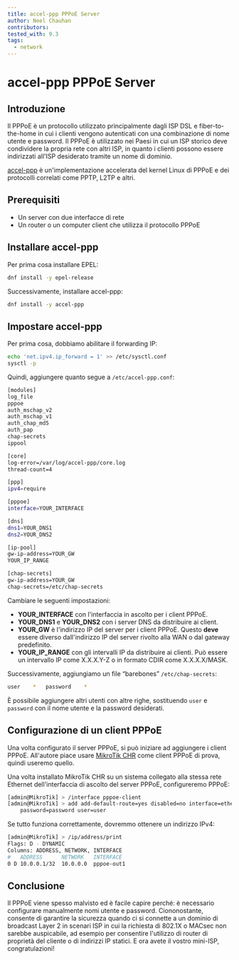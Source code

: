 ```yaml
---
title: accel-ppp PPPoE Server
author: Neel Chauhan
contributors:
tested_with: 9.3
tags:
  - network
---
```


# accel-ppp PPPoE Server

## Introduzione

Il PPPoE è un protocollo utilizzato principalmente dagli ISP DSL e fiber-to-the-home in cui i clienti vengono autenticati con una combinazione di nome utente e password. Il PPPoE è utilizzato nei Paesi in cui un ISP storico deve condividere la propria rete con altri ISP, in quanto i clienti possono essere indirizzati all'ISP desiderato tramite un nome di dominio.

[accel-ppp](https://accel-ppp.org/) è un'implementazione accelerata del kernel Linux di PPPoE e dei protocolli correlati come PPTP, L2TP e altri.

## Prerequisiti

- Un server con due interfacce di rete
- Un router o un computer client che utilizza il protocollo PPPoE

## Installare accel-ppp

Per prima cosa installare EPEL:

```bash
dnf install -y epel-release
```

Successivamente, installare accel-ppp:

```bash
dnf install -y accel-ppp
```

## Impostare accel-ppp

Per prima cosa, dobbiamo abilitare il forwarding IP:

```bash
echo 'net.ipv4.ip_forward = 1' >> /etc/sysctl.conf
sysctl -p
```

Quindi, aggiungere quanto segue a `/etc/accel-ppp.conf`:

```bash
[modules]
log_file
pppoe
auth_mschap_v2
auth_mschap_v1
auth_chap_md5
auth_pap
chap-secrets
ippool

[core]
log-error=/var/log/accel-ppp/core.log
thread-count=4

[ppp]
ipv4=require

[pppoe]
interface=YOUR_INTERFACE

[dns]
dns1=YOUR_DNS1
dns2=YOUR_DNS2

[ip-pool]
gw-ip-address=YOUR_GW
YOUR_IP_RANGE

[chap-secrets]
gw-ip-address=YOUR_GW
chap-secrets=/etc/chap-secrets
```

Cambiare le seguenti impostazioni:

- **YOUR_INTERFACE** con l'interfaccia in ascolto per i client PPPoE.
- **YOUR_DNS1** e **YOUR_DNS2** con i server DNS da distribuire ai client.
- **YOUR_GW** è l'indirizzo IP del server per i client PPPoE. Questo **deve** essere diverso dall'indirizzo IP del server rivolto alla WAN o dal gateway predefinito.
- **YOUR_IP_RANGE** con gli intervalli IP da distribuire ai clienti. Può essere un intervallo IP come X.X.X.Y-Z o in formato CDIR come X.X.X.X/MASK.

Successivamente, aggiungiamo un file “barebones” `/etc/chap-secrets`:

```bash
user	*	password	*
```

È possibile aggiungere altri utenti con altre righe, sostituendo `user` e `password` con il nome utente e la password desiderati.

## Configurazione di un client PPPoE

Una volta configurato il server PPPoE, si può iniziare ad aggiungere i client PPPoE. All'autore piace usare [MikroTik CHR](https://help.mikrotik.com/docs/display/ROS/Cloud+Hosted+Router%2C+CHR) come client PPPoE di prova, quindi useremo quello.

Una volta installato MikroTik CHR su un sistema collegato alla stessa rete Ethernet dell'interfaccia di ascolto del server PPPoE, configureremo PPPoE:

```bash
[admin@MikroTik] > /interface pppoe-client
[admin@MikroTik] > add add-default-route=yes disabled=no interface=ether1 name=pppoe-out1 \
    password=password user=user
```

Se tutto funziona correttamente, dovremmo ottenere un indirizzo IPv4:

```bash
[admin@MikroTik] > /ip/address/print
Flags: D - DYNAMIC
Columns: ADDRESS, NETWORK, INTERFACE
#   ADDRESS      NETWORK   INTERFACE 
0 D 10.0.0.1/32  10.0.0.0  pppoe-out1
```

## Conclusione

Il PPPoE viene spesso malvisto ed è facile capire perché: è necessario configurare manualmente nomi utente e password. Ciononostante, consente di garantire la sicurezza quando ci si connette a un dominio di broadcast Layer 2 in scenari ISP in cui la richiesta di 802.1X o MACsec non sarebbe auspicabile, ad esempio per consentire l'utilizzo di router di proprietà del cliente o di indirizzi IP statici. E ora avete il vostro mini-ISP, congratulazioni!
